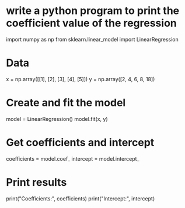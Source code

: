 # write a python program to print the coefficient value of the regression

import numpy as np
from sklearn.linear_model import LinearRegression

# Data
x = np.array([[1], [2], [3], [4], [5]])
y = np.array([2, 4, 6, 8, 18])

# Create and fit the model
model = LinearRegression()
model.fit(x, y)

# Get coefficients and intercept
coefficients = model.coef_
intercept = model.intercept_

# Print results
print("Coefficients:", coefficients)
print("Intercept:", intercept)
